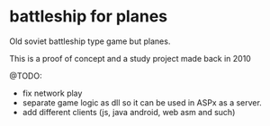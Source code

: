 # battleship for planes

Old soviet battleship type game but planes.

This is a proof of concept and a study project made back in 2010

@TODO:

* fix network play
* separate game logic as dll so it can be used in ASPx as a server.
* add different clients (js, java android, web asm and such)
